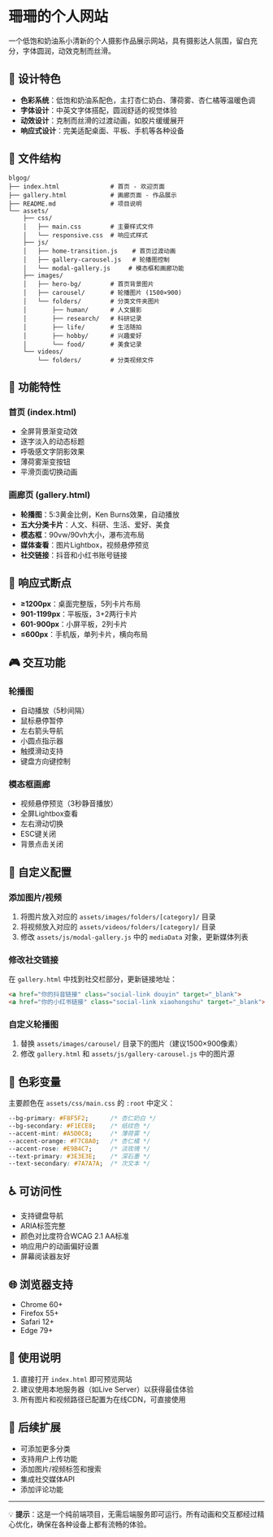# 珊珊的个人网站

一个低饱和奶油系小清新的个人摄影作品展示网站，具有摄影达人氛围，留白充分，字体圆润，动效克制而丝滑。

## 🎨 设计特色

- **色彩系统**：低饱和奶油系配色，主打杏仁奶白、薄荷雾、杏仁橘等温暖色调
- **字体设计**：中英文字体搭配，圆润舒适的视觉体验
- **动效设计**：克制而丝滑的过渡动画，如胶片缓缓展开
- **响应式设计**：完美适配桌面、平板、手机等各种设备

## 📁 文件结构

```
blgog/
├── index.html              # 首页 - 欢迎页面
├── gallery.html            # 画廊页面 - 作品展示
├── README.md               # 项目说明
└── assets/
    ├── css/
    │   ├── main.css        # 主要样式文件
    │   └── responsive.css  # 响应式样式
    ├── js/
    │   ├── home-transition.js    # 首页过渡动画
    │   ├── gallery-carousel.js   # 轮播图控制
    │   └── modal-gallery.js     # 模态框和画廊功能
    ├── images/
    │   ├── hero-bg/        # 首页背景图片
    │   ├── carousel/       # 轮播图片 (1500×900)
    │   └── folders/        # 分类文件夹图片
    │       ├── human/      # 人文摄影
    │       ├── research/   # 科研记录
    │       ├── life/       # 生活随拍
    │       ├── hobby/      # 兴趣爱好
    │       └── food/       # 美食记录
    └── videos/
        └── folders/        # 分类视频文件
```

## 🎯 功能特性

### 首页 (index.html)
- 全屏背景渐变动效
- 逐字淡入的动态标题
- 呼吸感文字阴影效果
- 薄荷雾渐变按钮
- 平滑页面切换动画

### 画廊页 (gallery.html)
- **轮播图**：5:3黄金比例，Ken Burns效果，自动播放
- **五大分类卡片**：人文、科研、生活、爱好、美食
- **模态框**：90vw/90vh大小，瀑布流布局
- **媒体查看**：图片Lightbox，视频悬停预览
- **社交链接**：抖音和小红书账号链接

## 📱 响应式断点

- **≥1200px**：桌面完整版，5列卡片布局
- **901-1199px**：平板版，3+2两行卡片
- **601-900px**：小屏平板，2列卡片
- **≤600px**：手机版，单列卡片，横向布局

## 🎮 交互功能

### 轮播图
- 自动播放（5秒间隔）
- 鼠标悬停暂停
- 左右箭头导航
- 小圆点指示器
- 触摸滑动支持
- 键盘方向键控制

### 模态框画廊
- 视频悬停预览（3秒静音播放）
- 全屏Lightbox查看
- 左右滑动切换
- ESC键关闭
- 背景点击关闭

## 🔧 自定义配置

### 添加图片/视频
1. 将图片放入对应的 `assets/images/folders/[category]/` 目录
2. 将视频放入对应的 `assets/videos/folders/[category]/` 目录
3. 修改 `assets/js/modal-gallery.js` 中的 `mediaData` 对象，更新媒体列表

### 修改社交链接
在 `gallery.html` 中找到社交栏部分，更新链接地址：
```html
<a href="你的抖音链接" class="social-link douyin" target="_blank">
<a href="你的小红书链接" class="social-link xiaohongshu" target="_blank">
```

### 自定义轮播图
1. 替换 `assets/images/carousel/` 目录下的图片（建议1500×900像素）
2. 修改 `gallery.html` 和 `assets/js/gallery-carousel.js` 中的图片源

## 🎨 色彩变量

主要颜色在 `assets/css/main.css` 的 `:root` 中定义：
```css
--bg-primary: #F8F5F2;      /* 杏仁奶白 */
--bg-secondary: #F1ECE8;    /* 纸纹色 */
--accent-mint: #A5D0C8;     /* 薄荷雾 */
--accent-orange: #F7C8A0;   /* 杏仁橘 */
--accent-rose: #E9B4C7;     /* 淡玫瑰 */
--text-primary: #3E3E3E;    /* 深石墨 */
--text-secondary: #7A7A7A;  /* 次文本 */
```

## ♿ 可访问性

- 支持键盘导航
- ARIA标签完整
- 颜色对比度符合WCAG 2.1 AA标准
- 响应用户的动画偏好设置
- 屏幕阅读器友好

## 🌐 浏览器支持

- Chrome 60+
- Firefox 55+
- Safari 12+
- Edge 79+

## 📝 使用说明

1. 直接打开 `index.html` 即可预览网站
2. 建议使用本地服务器（如Live Server）以获得最佳体验
3. 所有图片和视频路径已配置为在线CDN，可直接使用

## 🔮 后续扩展

- 可添加更多分类
- 支持用户上传功能
- 添加图片/视频标签和搜索
- 集成社交媒体API
- 添加评论功能

---

💡 **提示**：这是一个纯前端项目，无需后端服务即可运行。所有动画和交互都经过精心优化，确保在各种设备上都有流畅的体验。 